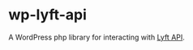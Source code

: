 # wp-lyft-api
A WordPress php library for interacting with [Lyft API](https://www.lyft.com/developers).
